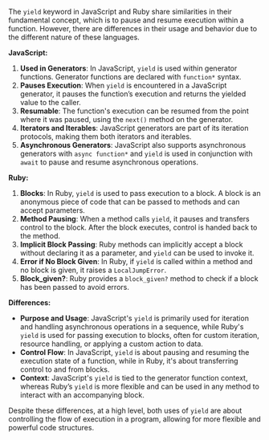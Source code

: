 The `yield` keyword in JavaScript and Ruby share similarities in their fundamental concept, which is to pause and resume execution within a function. However, there are differences in their usage and behavior due to the different nature of these languages.

**JavaScript:**

1. **Used in Generators**: In JavaScript, `yield` is used within generator functions. Generator functions are declared with `function*` syntax.
2. **Pauses Execution**: When `yield` is encountered in a JavaScript generator, it pauses the function’s execution and returns the yielded value to the caller.
3. **Resumable**: The function's execution can be resumed from the point where it was paused, using the `next()` method on the generator.
4. **Iterators and Iterables**: JavaScript generators are part of its iteration protocols, making them both iterators and iterables.
5. **Asynchronous Generators**: JavaScript also supports asynchronous generators with `async function*` and `yield` is used in conjunction with `await` to pause and resume asynchronous operations.

**Ruby:**

1. **Blocks**: In Ruby, `yield` is used to pass execution to a block. A block is an anonymous piece of code that can be passed to methods and can accept parameters.
2. **Method Pausing**: When a method calls `yield`, it pauses and transfers control to the block. After the block executes, control is handed back to the method.
3. **Implicit Block Passing**: Ruby methods can implicitly accept a block without declaring it as a parameter, and `yield` can be used to invoke it.
4. **Error if No Block Given**: In Ruby, if `yield` is called within a method and no block is given, it raises a `LocalJumpError`.
5. **Block_given?**: Ruby provides a `block_given?` method to check if a block has been passed to avoid errors.

**Differences:**

- **Purpose and Usage**: JavaScript's `yield` is primarily used for iteration and handling asynchronous operations in a sequence, while Ruby's `yield` is used for passing execution to blocks, often for custom iteration, resource handling, or applying a custom action to data.
- **Control Flow**: In JavaScript, `yield` is about pausing and resuming the execution state of a function, while in Ruby, it's about transferring control to and from blocks.
- **Context**: JavaScript's `yield` is tied to the generator function context, whereas Ruby’s `yield` is more flexible and can be used in any method to interact with an accompanying block.

Despite these differences, at a high level, both uses of `yield` are about controlling the flow of execution in a program, allowing for more flexible and powerful code structures.

